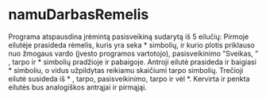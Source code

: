 # namuDarbasRemelis
Programa atspausdina įrėmintą pasisveikiną sudarytą iš 5 eilučių: Pirmoje eilutėje prasideda rėmelis, kuris yra seka * simbolių, ir kurio plotis priklauso nuo žmogaus vardo (įvesto programos vartotojo), pasisveikinimo ”Sveikas, ” , tarpo ir * simbolių pradžioje ir pabaigoje. Antroji eilutė prasideda ir baigiasi * simboliu, o vidus užpildytas reikiamu skaičiumi tarpo simbolių. Trečioji eilutė susideda iš * , tarpo, pasisveikinimo, tarpo ir vėl *. Kervirta ir penkta eilutės bus analogiškos antrąjai ir pirmąjąi.
